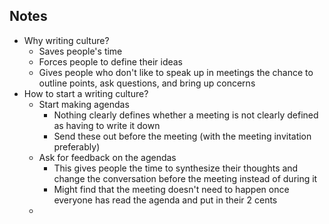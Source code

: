 ## Notes
- Why writing culture?
	- Saves people's time
	- Forces people to define their ideas
	- Gives people who don't like to speak up in meetings the chance to outline points, ask questions, and bring up concerns 
- How to start a writing culture?
	- Start making agendas
		- Nothing clearly defines whether a meeting is not clearly defined as having to write it down
		- Send these out before the meeting (with the meeting invitation preferably)
	- Ask for feedback on the agendas
		- This gives people the time to synthesize their thoughts and change the conversation before the meeting instead of during it
		- Might find that the meeting doesn't need to happen once everyone has read the agenda and put in their 2 cents
	- 